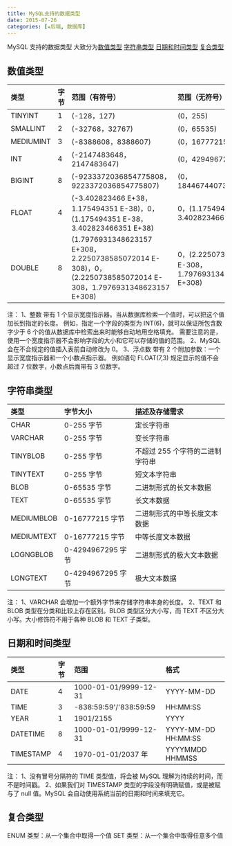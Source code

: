 ```yaml
---
title: MySQL支持的数据类型
date: 2015-07-26
categories: [✬后端, 数据库]
---
```


MySQL 支持的数据类型 大致分为[数值类型](#数值类型) [字符串类型](#字符串类型) [日期和时间类型](#日期和时间类型) [复合类型](#复合类型)

<!--more-->

## 数值类型

| 类型      | 字节 | 范围（有符号）                                                                                                | 范围（无符号）                                          |
| :-------- | :--- | :------------------------------------------------------------------------------------------------------------ | :------------------------------------------------------ |
| TINYINT   | 1    | (-128，127)                                                                                                   | (0，255)                                                |
| SMALLINT  | 2    | (-32768，32767)                                                                                               | (0，65535)                                              |
| MEDIUMINT | 3    | (-8388608，8388607)                                                                                           | (0，16777215)                                           |
| INT       | 4    | (-2147483648，2147483647)                                                                                     | (0，4294967295)                                         |
| BIGINT    | 8    | (-9233372036854775808，9223372036854775807)                                                                   | (0，18446744073709551615)                               |
| FLOAT     | 4    | (-3.402823466 E+38，1.175494351 E-38)，0，(1.175494351 E-38，3.402823466351 E+38)                             | 0，(1.175494351 E-38，3.402823466 E+38)                 |
| DOUBLE    | 8    | (1.7976931348623157 E+308，2.2250738585072014 E-308)，0，(2.2250738585072014 E-308，1.7976931348623157 E+308) | 0，(2.2250738585072014 E-308，1.7976931348623157 E+308) |

注：
1、整数 带有 1 个显示宽度指示器。当从数据库检索一个值时，可以把这个值加长到指定的长度。
例如，指定一个字段的类型为 INT(6)，就可以保证所包含数字少于 6 个的值从数据库中检索出来时能够自动地用空格填充。
需要注意的是，使用一个宽度指示器不会影响字段的大小和它可以存储的值的范围。
2、MySQL 会在不合规定的值插入表前自动修改为 0。
3、浮点数 带有 2 个附加参数：一个显示宽度指示器和一个小数点指示器。
例如语句 FLOAT(7,3) 规定显示的值不会超过 7 位数字，小数点后面带有 3 位数字。

## 字符串类型

| 类型       | 字节大小          | 描述及存储需求                  |
| :--------- | :---------------- | :------------------------------ |
| CHAR       | 0-255 字节        | 定长字符串                      |
| VARCHAR    | 0-255 字节        | 变长字符串                      |
| TINYBLOB   | 0-255 字节        | 不超过 255 个字符的二进制字符串 |
| TINYTEXT   | 0-255 字节        | 短文本字符串                    |
| BLOB       | 0-65535 字节      | 二进制形式的长文本数据          |
| TEXT       | 0-65535 字节      | 长文本数据                      |
| MEDIUMBLOB | 0-16777215 字节   | 二进制形式的中等长度文本数据    |
| MEDIUMTEXT | 0-16777215 字节   | 中等长度文本数据                |
| LOGNGBLOB  | 0-4294967295 字节 | 二进制形式的极大文本数据        |
| LONGTEXT   | 0-4294967295 字节 | 极大文本数据                    |

注：
1、VARCHAR 会增加一个额外字节来存储字符串本身的长度。
2、TEXT 和 BLOB 类型在分类和比较上存在区别。BLOB 类型区分大小写，而 TEXT 不区分大小写。大小修饰符不用于各种 BLOB 和 TEXT 子类型。

## 日期和时间类型

| 类型      | 字节 | 范围                   | 格式                |
| :-------- | :--- | :--------------------- | :------------------ |
| DATE      | 4    | 1000-01-01/9999-12-31  | YYYY-MM-DD          |
| TIME      | 3    | -838:59:59'/'838:59:59 | HH:MM:SS            |
| YEAR      | 1    | 1901/2155              | YYYY                |
| DATETIME  | 8    | 1000-01-01/9999-12-31  | YYYY-MM-DD HH:MM:SS |
| TIMESTAMP | 4    | 1970-01-01/2037 年     | YYYYMMDD HHMMSS     |

注：
1、没有冒号分隔符的 TIME 类型值，将会被 MySQL 理解为持续的时间，而不是时间戳。
2、如果我们对 TIMESTAMP 类型的字段没有明确赋值，或是被赋与了 null 值。MySQL 会自动使用系统当前的日期和时间来填充它。

## 复合类型

ENUM 类型：从一个集合中取得一个值
SET 类型：从一个集合中取得任意多个值
